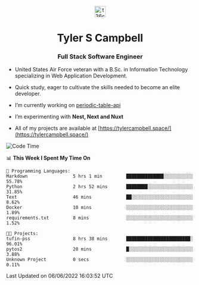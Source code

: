 <p align="center">
<a href="https://www.linkedin.com/in/t36campbell" target="blank"><img align="center" src="https://ik.imagekit.io/t36campbell/Portfolio/linkedin.png.original_m8bbGgPh6.png" alt="t36campbell" height="30" width="30" /></a>
</p>
<h1 align="center">Tyler S Campbell</h1>
<h3 align="center">Full Stack Software Engineer</h3>

* United States Air Force veteran with a B.Sc. in Information Technology specializing in Web Application Development. 

* Quick study, eager to cultivate the skills needed to become an elite developer.

* I’m currently working on [periodic-table-api](https://github.com/t36campbell/periodic-table-api)

* I’m experimenting with **Nest, Next and Nuxt**

* All of my projects are available at [https://tylercampbell.space/](https://tylercampbell.space/)

<!--START_SECTION:waka-->
![Code Time](http://img.shields.io/badge/Code%20Time-1%2C644%20hrs%2059%20mins-blue)

📊 **This Week I Spent My Time On** 

```text
💬 Programming Languages: 
Markdown                 5 hrs 1 min         ██████████████░░░░░░░░░░░   55.78% 
Python                   2 hrs 52 mins       ████████░░░░░░░░░░░░░░░░░   31.85% 
Text                     46 mins             ██░░░░░░░░░░░░░░░░░░░░░░░   8.62% 
Docker                   10 mins             ░░░░░░░░░░░░░░░░░░░░░░░░░   1.89% 
requirements.txt         8 mins              ░░░░░░░░░░░░░░░░░░░░░░░░░   1.52%

🐱‍💻 Projects: 
tufin-pss                8 hrs 38 mins       ████████████████████████░   96.01% 
pytos2                   20 mins             █░░░░░░░░░░░░░░░░░░░░░░░░   3.88% 
Unknown Project          0 secs              ░░░░░░░░░░░░░░░░░░░░░░░░░   0.11%

```


 Last Updated on 06/06/2022 16:03:52 UTC
<!--END_SECTION:waka-->
